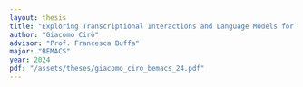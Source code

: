 ```yaml
---
layout: thesis
title: "Exploring Transcriptional Interactions and Language Models for Single Cell RNA-seq Masked Value Prediction"
author: "Giacomo Cirò"
advisor: "Prof. Francesca Buffa"
major: "BEMACS"
year: 2024
pdf: "/assets/theses/giacomo_ciro_bemacs_24.pdf"
---
```

